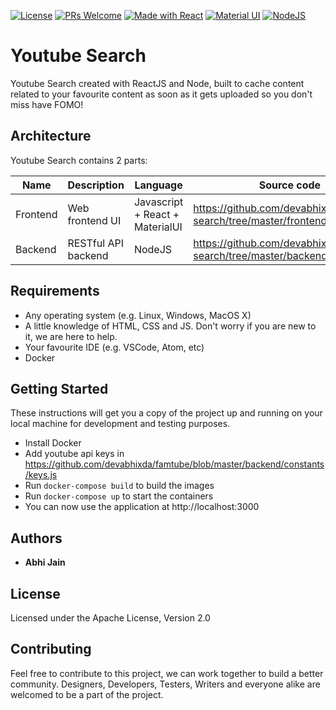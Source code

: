 [![License](https://img.shields.io/badge/license-Apache%202.0-green.svg)](https://github.com/devabhixda/youtube-search/blob/master/LICENSE)
[![PRs Welcome](https://img.shields.io/badge/PRs-welcome-brightgreen.svg?style=flat-square)](https://github.com/devabhixda/youtube-search/pulls)
[![Made with React](https://img.shields.io/badge/Made_with-React-blue.svg)](https://reactjs.org/)
[![Material UI](https://img.shields.io/badge/Material-UI-blue.svg)](https://material-ui.com/)
[![NodeJS](https://img.shields.io/badge/node-latest-blue)](https://nodejs.org/en/)

# Youtube Search

Youtube Search created with ReactJS and Node, built to cache content related to your favourite content as soon as it gets uploaded so you don't miss have FOMO!

## Architecture

Youtube Search contains 2 parts:

Name | Description | Language | Source code
----|------|----|----
Frontend | Web frontend UI | Javascript + React + MaterialUI | https://github.com/devabhixda/youtube-search/tree/master/frontend
Backend | RESTful API backend | NodeJS | https://github.com/devabhixda/youtube-search/tree/master/backend


## Requirements 
* Any operating system (e.g. Linux, Windows, MacOS X)
* A little knowledge of HTML, CSS and JS. Don't worry if you are new to it, we are here to help.
* Your favourite IDE (e.g. VSCode, Atom, etc)
* Docker

## Getting Started

These instructions will get you a copy of the project up and running on your local machine for development and testing purposes.
* Install Docker
* Add youtube api keys in https://github.com/devabhixda/famtube/blob/master/backend/constants/keys.js 
* Run `docker-compose build` to build the images
* Run `docker-compose up` to start the containers
* You can now use the application at http://localhost:3000



## Authors
 
* **Abhi Jain**

## License

Licensed under the Apache License, Version 2.0

## Contributing
Feel free to contribute to this project, we can work together to build a better community. Designers, Developers, Testers, Writers and everyone alike are welcomed to be a part of the project.
